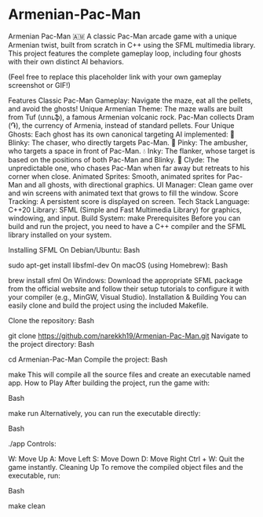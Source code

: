 # Armenian-Pac-Man
Armenian Pac-Man 🇦🇲
A classic Pac-Man arcade game with a unique Armenian twist, built from scratch in C++ using the SFML multimedia library. This project features the complete gameplay loop, including four ghosts with their own distinct AI behaviors.

(Feel free to replace this placeholder link with your own gameplay screenshot or GIF!)

Features
Classic Pac-Man Gameplay: Navigate the maze, eat all the pellets, and avoid the ghosts!
Unique Armenian Theme:
The maze walls are built from Tuf (տուֆ), a famous Armenian volcanic rock.
Pac-Man collects Dram (֏), the currency of Armenia, instead of standard pellets.
Four Unique Ghosts: Each ghost has its own canonical targeting AI implemented:
🔴 Blinky: The chaser, who directly targets Pac-Man.
🌸 Pinky: The ambusher, who targets a space in front of Pac-Man.
💧 Inky: The flanker, whose target is based on the positions of both Pac-Man and Blinky.
🍊 Clyde: The unpredictable one, who chases Pac-Man when far away but retreats to his corner when close.
Animated Sprites: Smooth, animated sprites for Pac-Man and all ghosts, with directional graphics.
UI Manager: Clean game over and win screens with animated text that grows to fill the window.
Score Tracking: A persistent score is displayed on screen.
Tech Stack
Language: C++20
Library: SFML (Simple and Fast Multimedia Library) for graphics, windowing, and input.
Build System: make
Prerequisites
Before you can build and run the project, you need to have a C++ compiler and the SFML library installed on your system.

Installing SFML
On Debian/Ubuntu:
Bash

sudo apt-get install libsfml-dev
On macOS (using Homebrew):
Bash

brew install sfml
On Windows: Download the appropriate SFML package from the official website and follow their setup tutorials to configure it with your compiler (e.g., MinGW, Visual Studio).
Installation & Building
You can easily clone and build the project using the included Makefile.

Clone the repository:
Bash

git clone https://github.com/narekkh19/Armenian-Pac-Man.git
Navigate to the project directory:
Bash

cd Armenian-Pac-Man
Compile the project:
Bash

make
This will compile all the source files and create an executable named app.
How to Play
After building the project, run the game with:

Bash

make run
Alternatively, you can run the executable directly:

Bash

./app
Controls:

W: Move Up
A: Move Left
S: Move Down
D: Move Right
Ctrl + W: Quit the game instantly.
Cleaning Up
To remove the compiled object files and the executable, run:

Bash

make clean
